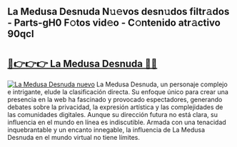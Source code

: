 ## La Medusa Desnuda N𝚞𝚎vos desn𝚞dos filtr𝚊dos - Parts-gH0 F𝚘tos vid𝚎o - C𝚘ntenido atr𝚊ctivo 90qcl

# <h2><a href="http://mb6emg.tromn.icu/?c=La+Medusa+Desnuda">🔗👉👉👉 La Medusa Desnuda 🔗🔗</a></h2>

[![La Medusa Desnuda nuevo](https://i.imgur.com/pEAQMta.gif)](http://mb6emg.tromn.icu/?c=La+Medusa+Desnuda)
La Medusa Desnuda, un personaje complejo e intrigante, elude la clasificación directa. Su enfoque único para crear una presencia en la web ha fascinado y provocado espectadores, generando debates sobre la privacidad, la expresión artística y las complejidades de las comunidades digitales. Aunque su dirección futura no está clara, su influencia en el mundo en línea es indiscutible. Armada con una tenacidad inquebrantable y un encanto innegable, la influencia de La Medusa Desnuda en el mundo virtual no tiene límites.
